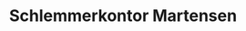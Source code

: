 ---
title: "Schlemmerkontor Martensen"
url: /niebuell/schlemmerkontor-martensen/
shop: Lebensmittel
---